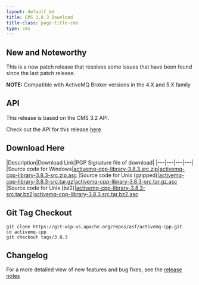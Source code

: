 ```yaml
---
layout: default_md
title: CMS 3.8.3 Download
title-class: page-title-cms
type: cms
---
```


New and Noteworthy
------------------

This is a new patch release that resolves some issues that have been found since the last patch release.

**NOTE:** Compatible with ActiveMQ Broker versions in the 4.X and 5.X family

API
---

This release is based on the CMS 3.2 API.

Check out the API for this release [here](http://activemq.apache.org/cms/api_docs/activemqcpp-3.6.0/html)

Download Here
-------------

|Description|Download Link|PGP Signature file of download|
|---|---|---|---|
|Source code for Windows|[activemq-cpp-library-3.8.3.src.zip](http://archive.apache.org/dist/activemq/activemq-cpp/3.8.3/activemq-cpp-library-3.8.3-src.zip)|[activemq-cpp-library-3.8.3-src.zip.asc](http://archive.apache.org/dist/activemq/activemq-cpp/3.8.3/activemq-cpp-library-3.8.3-src.zip.asc)
|Source code for Unix (gzipped)|[activemq-cpp-library-3.8.3-src.tar.gz](http://archive.apache.org/dist/activemq/activemq-cpp/3.8.3/activemq-cpp-library-3.8.3-src.tar.gz)|[activemq-cpp-library-3.8.3-src.tar.gz.asc](http://archive.apache.org/dist/activemq/activemq-cpp/3.8.3/activemq-cpp-library-3.8.3-src.tar.gz.asc)
|Source code for Unix (bz2)|[activemq-cpp-library-3.8.3-src.tar.bz2](http://archive.apache.org/dist/activemq/activemq-cpp/3.8.3/activemq-cpp-library-3.8.3-src.tar.bz2)|[activemq-cpp-library-3.8.3.src.tar.bz2.asc](http://archive.apache.org/dist/activemq/activemq-cpp/3.8.3/activemq-cpp-library-3.8.3-src.tar.bz2.asc)

Git Tag Checkout
----------------
```
git clone https://git-wip-us.apache.org/repos/asf/activemq-cpp.git  
cd activemq-cpp  
git checkout tags/3.8.3
```

Changelog
---------

For a more detailed view of new features and bug fixes, see the [release notes](https://issues.apache.org/jira/secure/ReleaseNote.jspa?projectId=12311207&styleName=Html&version=12325744)

